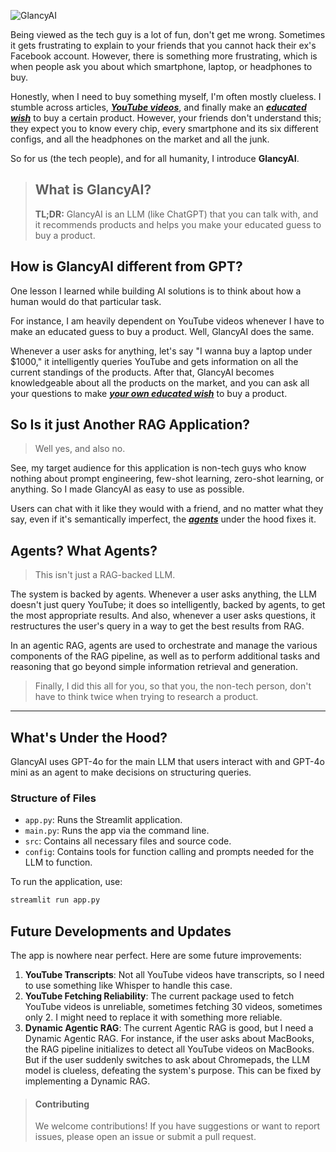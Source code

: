 ![GlancyAI](assets/GlancyAI.gif)

Being viewed as the tech guy is a lot of fun, don't get me wrong. Sometimes it gets frustrating to explain to your friends that you cannot hack their ex's Facebook account. However, there is something more frustrating, which is when people ask you about which smartphone, laptop, or headphones to buy.

Honestly, when I need to buy something myself, I'm often mostly clueless. I stumble across articles, ***[YouTube videos]()***, and finally make an ***[educated wish]()*** to buy a certain product. However, your friends don't understand this; they expect you to know every chip, every smartphone and its six different configs, and all the headphones on the market and all the junk.

So for us (the tech people), and for all humanity, I introduce **GlancyAI**.

> ## What is GlancyAI?
> 
> **TL;DR:** GlancyAI is an LLM (like ChatGPT) that you can talk with, and it recommends products and helps you make your educated guess to buy a product.

## How is GlancyAI different from GPT?

One lesson I learned while building AI solutions is to think about how a human would do that particular task. 

For instance, I am heavily dependent on YouTube videos whenever I have to make an educated guess to buy a product. Well, GlancyAI does the same. 

Whenever a user asks for anything, let's say "I wanna buy a laptop under $1000," it intelligently queries YouTube and gets information on all the current standings of the products. After that, GlancyAI becomes knowledgeable about all the products on the market, and you can ask all your questions to make ***[your own educated wish]()*** to buy a product.

## So Is it just Another RAG Application?

> Well yes, and also no. 

See, my target audience for this application is non-tech guys who know nothing about prompt engineering, few-shot learning, zero-shot learning, or anything. So I made GlancyAI as easy to use as possible. 

Users can chat with it like they would with a friend, and no matter what they say, even if it's semantically imperfect, the ***[agents]()*** under the hood fixes it.

## Agents? What Agents?

> This isn't just a RAG-backed LLM. 

The system is backed by agents. Whenever a user asks anything, the LLM doesn't just query YouTube; it does so intelligently, backed by agents, to get the most appropriate results. And also, whenever a user asks questions, it restructures the user's query in a way to get the best results from RAG.

In an agentic RAG, agents are used to orchestrate and manage the various components of the RAG pipeline, as well as to perform additional tasks and reasoning that go beyond simple information retrieval and generation.

> Finally, I did this all for you, so that you, the non-tech person, don't have to think twice when trying to research a product.

---

## What's Under the Hood?

GlancyAI uses GPT-4o for the main LLM that users interact with and GPT-4o mini as an agent to make decisions on structuring queries.

### Structure of Files

- `app.py`: Runs the Streamlit application.
- `main.py`: Runs the app via the command line.
- `src`: Contains all necessary files and source code.
- `config`: Contains tools for function calling and prompts needed for the LLM to function.

To run the application, use:
```sh
streamlit run app.py
```

## Future Developments and Updates

The app is nowhere near perfect. Here are some future improvements:

1. **YouTube Transcripts**: Not all YouTube videos have transcripts, so I need to use something like Whisper to handle this case.
2. **YouTube Fetching Reliability**: The current package used to fetch YouTube videos is unreliable, sometimes fetching 30 videos, sometimes only 2. I might need to replace it with something more reliable.
3. **Dynamic Agentic RAG**: The current Agentic RAG is good, but I need a Dynamic Agentic RAG. For instance, if the user asks about MacBooks, the RAG pipeline initializes to detect all YouTube videos on MacBooks. But if the user suddenly switches to ask about Chromepads, the LLM model is clueless, defeating the system's purpose. This can be fixed by implementing a Dynamic RAG.

> #### Contributing
> 
> We welcome contributions! If you have suggestions or want to report issues, please open an issue or submit a pull request.

